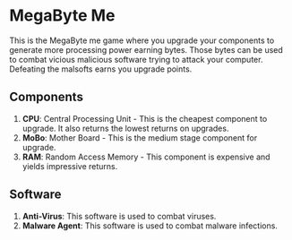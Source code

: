 # MegaByte Me
This is the MegaByte me game where you upgrade your components to generate more processing power earning bytes. Those bytes can be used to combat vicious malicious software trying to attack your computer. Defeating the malsofts earns you upgrade points.

## Components
1. **CPU**: Central Processing Unit - This is the cheapest component to upgrade. It also returns the lowest returns on upgrades. 
2. **MoBo**: Mother Board - This is the medium stage component for upgrade.
3. **RAM**: Random Access Memory - This component is expensive and yields impressive returns.

## Software
1. **Anti-Virus**: This software is used to combat viruses.
2. **Malware Agent**: This software is used to combat malware infections.
